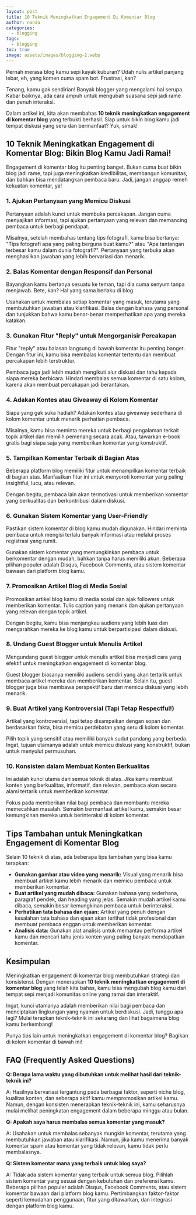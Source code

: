 ```yaml
---
layout: post
title: 10 Teknik Meningkatkan Engagement Di Komentar Blog
author: nanda
categories:
  - blogging
tags:
  - blogging
toc: true
image: assets/images/blogging-2.webp
---
```



Pernah merasa blog kamu sepi kayak kuburan? Udah nulis artikel panjang lebar, eh, yang komen cuma spam bot. Frustrasi, kan?

Tenang, kamu gak sendirian! Banyak blogger yang mengalami hal serupa. Kabar baiknya, ada cara ampuh untuk mengubah suasana sepi jadi rame dan penuh interaksi.

Dalam artikel ini, kita akan membahas **10 teknik meningkatkan engagement di komentar blog** yang terbukti berhasil. Siap untuk bikin blog kamu jadi tempat diskusi yang seru dan bermanfaat? Yuk, simak!

## 10 Teknik Meningkatkan Engagement di Komentar Blog: Bikin Blog Kamu Jadi Ramai!

Engagement di komentar blog itu penting banget. Bukan cuma buat bikin blog jadi rame, tapi juga meningkatkan kredibilitas, membangun komunitas, dan bahkan bisa mendatangkan pembaca baru. Jadi, jangan anggap remeh kekuatan komentar, ya!

### 1\. Ajukan Pertanyaan yang Memicu Diskusi

Pertanyaan adalah kunci untuk membuka percakapan. Jangan cuma menyajikan informasi, tapi ajukan pertanyaan yang relevan dan memancing pembaca untuk berbagi pendapat.

Misalnya, setelah membahas tentang tips fotografi, kamu bisa bertanya: "Tips fotografi apa yang paling berguna buat kamu?" atau "Apa tantangan terbesar kamu dalam dunia fotografi?". Pertanyaan yang terbuka akan menghasilkan jawaban yang lebih bervariasi dan menarik.

### 2\. Balas Komentar dengan Responsif dan Personal

Bayangkan kamu bertanya sesuatu ke teman, tapi dia cuma senyum tanpa menjawab. Bete, kan? Hal yang sama berlaku di blog.

Usahakan untuk membalas setiap komentar yang masuk, terutama yang membutuhkan jawaban atau klarifikasi. Balas dengan bahasa yang personal dan tunjukkan bahwa kamu benar-benar memperhatikan apa yang mereka katakan.

### 3\. Gunakan Fitur "Reply" untuk Mengorganisir Percakapan

Fitur "reply" atau balasan langsung di bawah komentar itu penting banget. Dengan fitur ini, kamu bisa membalas komentar tertentu dan membuat percakapan lebih terstruktur.

Pembaca juga jadi lebih mudah mengikuti alur diskusi dan tahu kepada siapa mereka berbicara. Hindari membalas semua komentar di satu kolom, karena akan membuat percakapan jadi berantakan.

### 4\. Adakan Kontes atau Giveaway di Kolom Komentar

Siapa yang gak suka hadiah? Adakan kontes atau giveaway sederhana di kolom komentar untuk menarik perhatian pembaca.

Misalnya, kamu bisa meminta mereka untuk berbagi pengalaman terkait topik artikel dan memilih pemenang secara acak. Atau, tawarkan e-book gratis bagi siapa saja yang memberikan komentar yang konstruktif.

### 5\. Tampilkan Komentar Terbaik di Bagian Atas

Beberapa platform blog memiliki fitur untuk menampilkan komentar terbaik di bagian atas. Manfaatkan fitur ini untuk menyoroti komentar yang paling insightful, lucu, atau relevan.

Dengan begitu, pembaca lain akan termotivasi untuk memberikan komentar yang berkualitas dan berkontribusi dalam diskusi.

### 6\. Gunakan Sistem Komentar yang User-Friendly

Pastikan sistem komentar di blog kamu mudah digunakan. Hindari meminta pembaca untuk mengisi terlalu banyak informasi atau melalui proses registrasi yang rumit.

Gunakan sistem komentar yang memungkinkan pembaca untuk berkomentar dengan mudah, bahkan tanpa harus memiliki akun. Beberapa pilihan populer adalah Disqus, Facebook Comments, atau sistem komentar bawaan dari platform blog kamu.

### 7\. Promosikan Artikel Blog di Media Sosial

Promosikan artikel blog kamu di media sosial dan ajak followers untuk memberikan komentar. Tulis caption yang menarik dan ajukan pertanyaan yang relevan dengan topik artikel.

Dengan begitu, kamu bisa menjangkau audiens yang lebih luas dan mengarahkan mereka ke blog kamu untuk berpartisipasi dalam diskusi.

### 8\. Undang Guest Blogger untuk Menulis Artikel

Mengundang guest blogger untuk menulis artikel bisa menjadi cara yang efektif untuk meningkatkan engagement di komentar blog.

Guest blogger biasanya memiliki audiens sendiri yang akan tertarik untuk membaca artikel mereka dan memberikan komentar. Selain itu, guest blogger juga bisa membawa perspektif baru dan memicu diskusi yang lebih menarik.

### 9\. Buat Artikel yang Kontroversial (Tapi Tetap Respectful!)

Artikel yang kontroversial, tapi tetap disampaikan dengan sopan dan berdasarkan fakta, bisa memicu perdebatan yang seru di kolom komentar.

Pilih topik yang sensitif atau memiliki banyak sudut pandang yang berbeda. Ingat, tujuan utamanya adalah untuk memicu diskusi yang konstruktif, bukan untuk menyulut permusuhan.

### 10\. Konsisten dalam Membuat Konten Berkualitas

Ini adalah kunci utama dari semua teknik di atas. Jika kamu membuat konten yang berkualitas, informatif, dan relevan, pembaca akan secara alami tertarik untuk memberikan komentar.

Fokus pada memberikan nilai bagi pembaca dan membantu mereka memecahkan masalah. Semakin bermanfaat artikel kamu, semakin besar kemungkinan mereka untuk berinteraksi di kolom komentar.

## Tips Tambahan untuk Meningkatkan Engagement di Komentar Blog

Selain 10 teknik di atas, ada beberapa tips tambahan yang bisa kamu terapkan:

- **Gunakan gambar atau video yang menarik:** Visual yang menarik bisa membuat artikel kamu lebih menarik dan memicu pembaca untuk memberikan komentar.
- **Buat artikel yang mudah dibaca:** Gunakan bahasa yang sederhana, paragraf pendek, dan heading yang jelas. Semakin mudah artikel kamu dibaca, semakin besar kemungkinan pembaca untuk berinteraksi.
- **Perhatikan tata bahasa dan ejaan:** Artikel yang penuh dengan kesalahan tata bahasa dan ejaan akan terlihat tidak profesional dan membuat pembaca enggan untuk memberikan komentar.
- **Analisis data:** Gunakan alat analisis untuk memantau performa artikel kamu dan mencari tahu jenis konten yang paling banyak mendapatkan komentar.

## Kesimpulan

Meningkatkan engagement di komentar blog membutuhkan strategi dan konsistensi. Dengan menerapkan **10 teknik meningkatkan engagement di komentar blog** yang telah kita bahas, kamu bisa mengubah blog kamu dari tempat sepi menjadi komunitas online yang ramai dan interaktif.

Ingat, kunci utamanya adalah memberikan nilai bagi pembaca dan menciptakan lingkungan yang nyaman untuk berdiskusi. Jadi, tunggu apa lagi? Mulai terapkan teknik-teknik ini sekarang dan lihat bagaimana blog kamu berkembang!

Punya tips lain untuk meningkatkan engagement di komentar blog? Bagikan di kolom komentar di bawah ini!

## FAQ (Frequently Asked Questions)

**Q: Berapa lama waktu yang dibutuhkan untuk melihat hasil dari teknik-teknik ini?**

A: Hasilnya bervariasi tergantung pada berbagai faktor, seperti niche blog, kualitas konten, dan seberapa aktif kamu mempromosikan artikel kamu. Namun, dengan konsisten menerapkan teknik-teknik ini, kamu seharusnya mulai melihat peningkatan engagement dalam beberapa minggu atau bulan.

**Q: Apakah saya harus membalas semua komentar yang masuk?**

A: Usahakan untuk membalas sebanyak mungkin komentar, terutama yang membutuhkan jawaban atau klarifikasi. Namun, jika kamu menerima banyak komentar spam atau komentar yang tidak relevan, kamu tidak perlu membalasnya.

**Q: Sistem komentar mana yang terbaik untuk blog saya?**

A: Tidak ada sistem komentar yang terbaik untuk semua blog. Pilihlah sistem komentar yang sesuai dengan kebutuhan dan preferensi kamu. Beberapa pilihan populer adalah Disqus, Facebook Comments, atau sistem komentar bawaan dari platform blog kamu. Pertimbangkan faktor-faktor seperti kemudahan penggunaan, fitur yang ditawarkan, dan integrasi dengan platform blog kamu.
